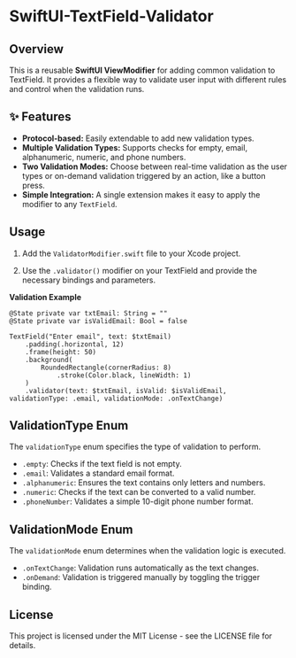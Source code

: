 # SwiftUI-TextField-Validator

## Overview
This is a reusable **SwiftUI ViewModifier** for adding common validation to TextField. It provides a flexible way to validate user input with different rules and control when the validation runs.


## ✨ Features
- **Protocol-based:** Easily extendable to add new validation types.  
- **Multiple Validation Types:** Supports checks for empty, email, alphanumeric, numeric, and phone numbers.  
- **Two Validation Modes:**  Choose between real-time validation as the user types or on-demand validation triggered by an action, like a button press.
- **Simple Integration:** A single extension makes it easy to apply the modifier to any `TextField`.  

## Usage
1. Add the `ValidatorModifier.swift` file to your Xcode project.

2. Use the `.validator()` modifier on your TextField and provide the necessary bindings and parameters.

**Validation Example**

    @State private var txtEmail: String = ""
    @State private var isValidEmail: Bool = false

    TextField("Enter email", text: $txtEmail)
        .padding(.horizontal, 12)
        .frame(height: 50)
        .background(
            RoundedRectangle(cornerRadius: 8)
                .stroke(Color.black, lineWidth: 1)
        )
        .validator(text: $txtEmail, isValid: $isValidEmail, validationType: .email, validationMode: .onTextChange)

## ValidationType Enum

The `validationType` enum specifies the type of validation to perform.

- `.empty`: Checks if the text field is not empty.
- `.email`: Validates a standard email format.
- `.alphanumeric`: Ensures the text contains only letters and numbers.
- `.numeric`: Checks if the text can be converted to a valid number.
- `.phoneNumber`: Validates a simple 10-digit phone number format.

## ValidationMode Enum

The `validationMode` enum determines when the validation logic is executed.

- `.onTextChange`: Validation runs automatically as the text changes.
- `.onDemand`: Validation is triggered manually by toggling the trigger binding.

## License
This project is licensed under the MIT License - see the LICENSE file for details.

